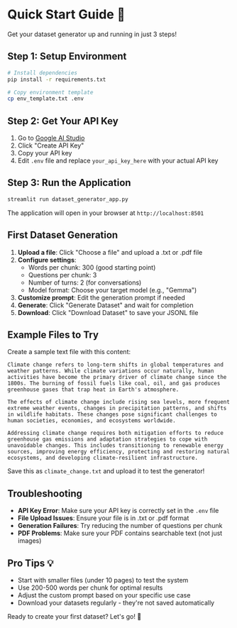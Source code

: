 # Quick Start Guide 🚀

Get your dataset generator up and running in just 3 steps!

## Step 1: Setup Environment

```bash
# Install dependencies
pip install -r requirements.txt

# Copy environment template
cp env_template.txt .env
```

## Step 2: Get Your API Key

1. Go to [Google AI Studio](https://makersuite.google.com/app/apikey)
2. Click "Create API Key"
3. Copy your API key
4. Edit `.env` file and replace `your_api_key_here` with your actual API key

## Step 3: Run the Application

```bash
streamlit run dataset_generator_app.py
```

The application will open in your browser at `http://localhost:8501`

## First Dataset Generation

1. **Upload a file**: Click "Choose a file" and upload a .txt or .pdf file
2. **Configure settings**:
   - Words per chunk: 300 (good starting point)
   - Questions per chunk: 3
   - Number of turns: 2 (for conversations)
   - Model format: Choose your target model (e.g., "Gemma")
3. **Customize prompt**: Edit the generation prompt if needed
4. **Generate**: Click "Generate Dataset" and wait for completion
5. **Download**: Click "Download Dataset" to save your JSONL file

## Example Files to Try

Create a sample text file with this content:

```
Climate change refers to long-term shifts in global temperatures and weather patterns. While climate variations occur naturally, human activities have become the primary driver of climate change since the 1800s. The burning of fossil fuels like coal, oil, and gas produces greenhouse gases that trap heat in Earth's atmosphere.

The effects of climate change include rising sea levels, more frequent extreme weather events, changes in precipitation patterns, and shifts in wildlife habitats. These changes pose significant challenges to human societies, economies, and ecosystems worldwide.

Addressing climate change requires both mitigation efforts to reduce greenhouse gas emissions and adaptation strategies to cope with unavoidable changes. This includes transitioning to renewable energy sources, improving energy efficiency, protecting and restoring natural ecosystems, and developing climate-resilient infrastructure.
```

Save this as `climate_change.txt` and upload it to test the generator!

## Troubleshooting

- **API Key Error**: Make sure your API key is correctly set in the `.env` file
- **File Upload Issues**: Ensure your file is in .txt or .pdf format
- **Generation Failures**: Try reducing the number of questions per chunk
- **PDF Problems**: Make sure your PDF contains searchable text (not just images)

## Pro Tips 💡

- Start with smaller files (under 10 pages) to test the system
- Use 200-500 words per chunk for optimal results
- Adjust the custom prompt based on your specific use case
- Download your datasets regularly - they're not saved automatically

Ready to create your first dataset? Let's go! 🎉 
